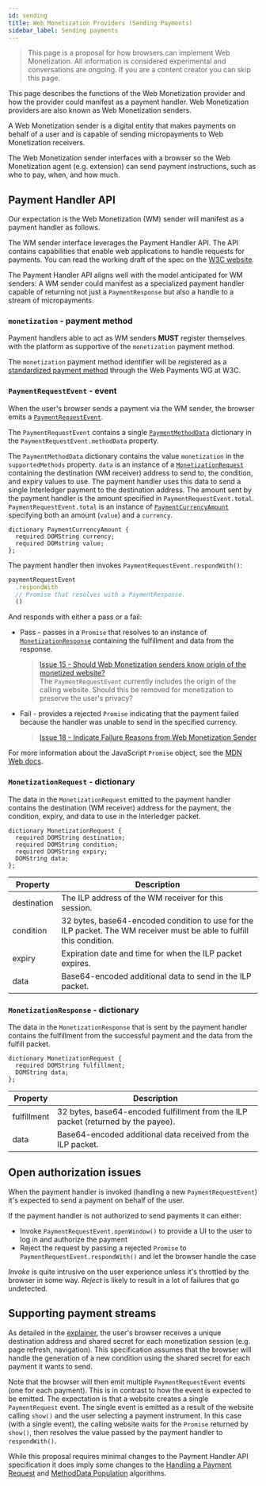 ```yaml
---
id: sending
title: Web Monetization Providers (Sending Payments)
sidebar_label: Sending payments
---
```


> This page is a proposal for how browsers can implement Web Monetization. All
> information is considered experimental and conversations are ongoing. If you
> are a content creator you can skip this page.

This page describes the functions of the Web Monetization provider and
how the provider could manifest as a payment handler. Web Monetization providers
are also known as Web Monetization senders.

A Web Monetization sender is a digital entity that makes payments on behalf of
a user and is capable of sending micropayments to Web Monetization receivers.

The Web Monetization sender interfaces with a browser so the Web Monetization
agent (e.g. extension) can send payment instructions, such as who to pay, when,
and how much.

## Payment Handler API

Our expectation is the Web Monetization (WM) sender will manifest as a payment
handler as follows.

The WM sender interface leverages the Payment Handler API. The API contains
capabilities that enable web applications to handle requests for payments. You
can read the working draft of the spec on the
[W3C website](https://www.w3.org/TR/payment-handler/).

The Payment Handler API aligns well with the model anticipated for WM senders:
A WM sender could manifest as a specialized payment handler capable of returning
not just a `PaymentResponse` but also a handle to a stream of micropayments.

### `monetization` - payment method

Payment handlers able to act as WM senders **MUST** register themselves with the
platform as supportive of the `monetization` payment method.

The `monetization` payment method identifier will be registered as a
[standardized payment method](https://www.w3.org/TR/payment-method-id/#standardized-payment-method-identifiers)
through the Web Payments WG at W3C.

### `PaymentRequestEvent` - event

When the user's browser sends a payment via the WM sender, the browser emits a
[`PaymentRequestEvent`](https://www.w3.org/TR/payment-handler/#the-paymentrequestevent).

The `PaymentRequestEvent` contains a single
[`PaymentMethodData`](https://www.w3.org/TR/payment-request/#paymentmethoddata-dictionary)
dictionary in the `PaymentRequestEvent.methodData` property.

The `PaymentMethodData` dictionary contains the value `monetization` in the
`supportedMethods` property. `data` is an instance of a
[`MonetizationRequest`](#monetizationrequest---dictionary) containing the
destination (WM receiver) address to send to, the condition, and expiry values
to use. The payment handler uses this data to send a single Interledger payment
to the destination address. The amount sent by the payment handler is the amount
specified in `PaymentRequestEvent.total`. `PaymentRequestEvent.total` is an
instance of [`PaymentCurrencyAmount`](https://www.w3.org/TR/payment-request/#paymentcurrencyamount-dictionary)
specifying both an amount (`value`) and a `currency`.

```webidl
dictionary PaymentCurrencyAmount {
  required DOMString currency;
  required DOMstring value;
};
```

The payment handler then invokes `PaymentRequestEvent.respondWith()`:

```ts
paymentRequestEvent
  .respondWith
  // Promise that resolves with a PaymentResponse.
  ()
```

And responds with either a pass or a fail:

- Pass - passes in a `Promise` that resolves to an instance of
  [`MonetizationResponse`](#monetizationresponse---dictionary) containing the
  fulfillment and data from the response.

  > [Issue 15 - Should Web Monetization senders know origin of the monetized website?](https://github.com/WICG/webmonetization/issues/15)<br/>The `PaymentRequestEvent` currently includes the origin of the calling website. Should this be removed for monetization to preserve the user's privacy?

- Fail - provides a rejected `Promise` indicating that the payment failed
  because the handler was unable to send in the specified currency.
  > [Issue 18 - Indicate Failure Reasons from Web Monetization Sender](https://github.com/WICG/webmonetization/issues/18)

For more information about the JavaScript `Promise` object, see the
[MDN Web docs](https://developer.mozilla.org/en-US/docs/Web/JavaScript/Reference/Global_Objects/Promise).

### `MonetizationRequest` - dictionary

The data in the `MonetizationRequest` emitted to the payment handler contains
the destination (WM receiver) address for the payment, the condition, expiry,
and data to use in the Interledger packet.

```webidl
dictionary MonetizationRequest {
  required DOMString destination;
  required DOMString condition;
  required DOMString expiry;
  DOMString data;
};
```

| Property    | Description                                                                                                           |
| ----------- | --------------------------------------------------------------------------------------------------------------------- |
| destination | The ILP address of the WM receiver for this session.                                                                  |
| condition   | 32 bytes, base64-encoded condition to use for the ILP packet. The WM receiver must be able to fulfill this condition. |
| expiry      | Expiration date and time for when the ILP packet expires.                                                             |
| data        | Base64-encoded additional data to send in the ILP packet.                                                             |

### `MonetizationResponse` - dictionary

The data in the `MonetizationResponse` that is sent by the payment handler
contains the fulfillment from the successful payment and the data from the
fulfill packet.

```webidl
dictionary MonetizationRequest {
  required DOMString fulfillment;
  DOMString data;
};
```

| Property    | Description                                                                       |
| ----------- | --------------------------------------------------------------------------------- |
| fulfillment | 32 bytes, base64-encoded fulfillment from the ILP packet (returned by the payee). |
| data        | Base64-encoded additional data received from the ILP packet.                      |

## Open authorization issues

When the payment handler is invoked (handling a new `PaymentRequestEvent`) it's
expected to send a payment on behalf of the user.

If the payment handler is not authorized to send payments it can either:

- Invoke `PaymentRequestEvent.openWindow()` to provide a UI to the user to log
  in and authorize the payment
- Reject the request by passing a rejected `Promise` to
  `PaymentRequestEvent.respondWith()` and let the browser handle the case

_Invoke_ is quite intrusive on the user experience unless it's throttled by the
browser in some way. _Reject_ is likely to result in a lot of failures that go
undetected.

## Supporting payment streams

As detailed in the [explainer](explainer.md), the user's browser receives a
unique destination address and shared secret for each monetization session (e.g.
page refresh, navigation). This specification assumes that the browser will
handle the generation of a new condition using the shared secret for each
payment it wants to send.

Note that the browser will then emit multiple `PaymentRequestEvent` events (one
for each payment). This is in contrast to how the event is expected to be
emitted. The expectation is that a website creates a single `PaymentRequest`
event. The single event is emitted as a result of the website calling `show()`
and the user selecting a payment instrument. In this case (with a single
event), the calling website waits for the `Promise` returned by `show()`,
then resolves the value passed by the payment handler to `respondWith()`.

While this proposal requires minimal changes to the Payment Handler API
specification it does imply some changes to the
[Handling a Payment Request](https://www.w3.org/TR/payment-handler/#handling-a-payment-request)
and [MethodData Population](https://www.w3.org/TR/payment-handler/#dfn-methoddata-population-algorithm)
algorithms.
